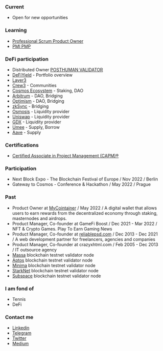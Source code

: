 ### Current
- Open for new opportunities

### Learning
- [Professional Scrum Product Owner](https://www.scrum.org/courses/professional-scrum-product-owner-training)
- [PMI PMP](https://www.pmi.org/certifications/project-management-pmp)

### DeFi participation
- Distributed Owner [POSTHUMAN VALIDATOR](https://posthuman.digital/)
- [DeFiYield](https://defiyield.app/) - Portfolio overview
- [Layer3](https://beta.layer3.xyz/0x263a131f6B5D10b1576215204d56480Ca8867997)
- [Crew3](https://crew3.xyz) - Communities
- [Cosmos Ecosystem](https://cosmos.network/ecosystem/apps) - Staking, DAO
- [Arbitrum](https://arbitrum.io) - DAO, Bridging
- [Optimism](https://www.optimism.io) - DAO, Bridging
- [zkSync](https://zksync.io) - Bridging
- [Osmosis](https://osmosis.zone) - Liquidity provider
- [Uniswap](https://uniswap.org) - Liquidity provider
- [GDX](https://gmx.io) - Liquidity provider
- [Umee](https://umee.cc) - Supply, Borrow
- [Aave](https://aave.com) - Supply

### Certifications
- [Certified Associate in Project Management (CAPM)®](https://www.pmi.org/certifications/certified-associate-capm)

### Participation
- Next Block Expo - The Blockchain Festival of Europe / Nov 2022 / Berlin
- Gateway to Cosmos - Conference & Hackathon / May 2022 / Prague

### Past
- Product Owner at [MyCointainer](https://www.mycointainer.com) / May 2022 / A digital wallet that allows users to earn rewards from the decentralized economy through staking, masternodes and airdrops.
- Product Manager, Co-founder at GameFi Boost / Dec 2021 - Mar 2022 / NFT & Crypto Games. Play To Earn Gaming News
- Product Manager, Co-founder at [reliablepsd.com](https://heyreliable.com) / Dec 2013 - Dec 2021 / A web development partner for freelancers, agencies and companies
- Product Manager, Co-founder at crazyxhtml.com / Feb 2005 - Dec 2013 / IT outsource agency
- [Massa](https://massa.net) blockchain testnet validator node
- [Aptos](https://aptoslabs.com) blockchain testnet validator node
- [Minima](https://www.minima.global) blockchain testnet validator node
- [StarkNet](https://starknet.io) blockchain testnet validator node
- [Subspace](https://subspace.network) blockchain testnet validator node

### I am fond of
- Tennis
- DeFi

### Contact me
- [Linkedin](https://www.linkedin.com/in/viktorsolovej/)
- [Telegram](https://t.me/viriava)
- [Twitter](https://twitter.com/Viktor_Solovey)
- [Medium](https://medium.com/@viriava)
